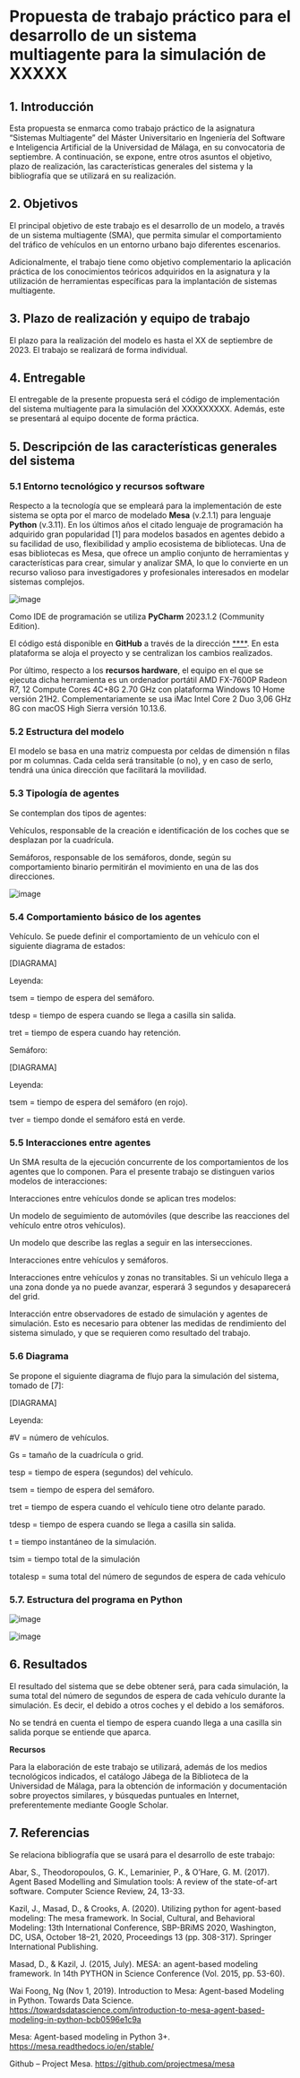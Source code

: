 # Propuesta de trabajo práctico para el desarrollo de un sistema multiagente para la simulación de XXXXX

## 1. Introducción
Esta propuesta se enmarca como trabajo práctico de la asignatura “Sistemas Multiagente” del Máster Universitario en Ingeniería del Software e Inteligencia Artificial de la Universidad de Málaga, en su convocatoria de septiembre. A continuación, se expone, entre otros asuntos el objetivo, plazo de realización, las características generales del sistema y la bibliografía que se utilizará en su realización. 

## 2. Objetivos 

El principal objetivo de este trabajo es el desarrollo de un modelo, a través de un sistema multiagente (SMA), que permita simular el comportamiento del tráfico de vehículos en un entorno urbano bajo diferentes escenarios. 

Adicionalmente, el trabajo tiene como objetivo complementario la aplicación práctica de los conocimientos teóricos adquiridos en la asignatura y la utilización de herramientas específicas para la implantación de sistemas multiagente. 

## 3. Plazo de realización y equipo de trabajo 

El plazo para la realización del modelo es hasta el XX de septiembre de 2023. El trabajo se realizará de forma individual. 

## 4. Entregable 

El entregable de la presente propuesta será el código de implementación del sistema multiagente para la simulación del XXXXXXXXX. Además, este se presentará al equipo docente de forma práctica. 

## 5. Descripción de las características generales del sistema 

### 5.1 Entorno tecnológico y recursos software 

Respecto a la tecnología que se empleará para la implementación de este sistema se opta por el marco de modelado **Mesa** (v.2.1.1) para lenguaje **Python** (v.3.11). En los últimos años el citado lenguaje de programación ha adquirido gran popularidad [1] para modelos basados en agentes debido a su facilidad de uso, flexibilidad y amplio ecosistema de bibliotecas. Una de esas bibliotecas es Mesa, que  ofrece un amplio conjunto de herramientas y características para crear, simular y analizar SMA, lo que lo convierte en un recurso valioso para investigadores y profesionales interesados en modelar sistemas complejos.

![image](https://github.com/fgomezflores/ISIA_SMA_Practica/assets/122975434/f7db729b-4e12-4651-80a4-262f55103969)

Como IDE de programación se utiliza **PyCharm** 2023.1.2 (Community Edition).

El código está disponible en **GitHub** a través de la dirección [****](https://github.com/fgomezflores/ISIA_SMA_Practica). En esta plataforma se aloja el proyecto y se centralizan los cambios realizados.

Por último, respecto a los **recursos hardware**, el equipo en el que se ejecuta dicha herramienta es un ordenador portátil AMD FX-7600P Radeon R7, 12 Compute Cores 4C+8G 2.70 GHz con plataforma Windows 10 Home versión 21H2. Complementariamente se usa iMac Intel Core 2 Duo 3,06 GHz 8G con macOS High Sierra versión 10.13.6.

### 5.2 Estructura del modelo 

El modelo se basa en una matriz compuesta por celdas de dimensión n filas por m columnas. Cada celda será transitable (o no), y en caso de serlo, tendrá una única dirección que facilitará la movilidad. 


### 5.3 Tipología de agentes 

Se contemplan dos tipos de agentes: 

Vehículos, responsable de la creación e identificación de los coches que se desplazan por la cuadrícula. 

Semáforos, responsable de los semáforos, donde, según su comportamiento binario permitirán el movimiento en una de las dos direcciones. 

![image](https://github.com/fgomezflores/ISIA_SMA_Practica/assets/122975434/03e3b023-da35-41b2-a702-7c605b1a9bb8)

### 5.4 Comportamiento básico de los agentes 

Vehículo. Se puede definir el comportamiento de un vehículo con el siguiente diagrama de estados: 

[DIAGRAMA]

Leyenda: 

tsem	=	tiempo de espera del semáforo. 

tdesp	=	tiempo de espera cuando se llega a casilla sin salida. 

tret	=	tiempo de espera cuando hay retención. 

 

Semáforo: 

[DIAGRAMA]
 
Leyenda: 

tsem	=	tiempo de espera del semáforo (en rojo). 

tver	=	tiempo donde el semáforo está en verde. 

 

### 5.5 Interacciones entre agentes 

Un SMA resulta de la ejecución concurrente de los comportamientos de los agentes que lo componen. Para el presente trabajo se distinguen varios modelos de interacciones: 

Interacciones entre vehículos donde se aplican tres modelos: 

Un modelo de seguimiento de automóviles (que describe las reacciones del vehículo entre otros vehículos). 

Un modelo que describe las reglas a seguir en las intersecciones. 

Interacciones entre vehículos y semáforos. 

Interacciones entre vehículos y zonas no transitables. Si un vehículo llega a una zona donde ya no puede avanzar, esperará 3 segundos y desaparecerá del grid. 

Interacción entre observadores de estado de simulación y agentes de simulación. Esto es necesario para obtener las medidas de rendimiento del sistema simulado, y que se requieren como resultado del trabajo. 

### 5.6 Diagrama 

Se propone el siguiente diagrama de flujo para la simulación del sistema, tomado de [7]:  

[DIAGRAMA]

Leyenda: 

#V	=	número de vehículos. 

Gs	=	tamaño de la cuadrícula o grid. 

tesp	=	tiempo de espera (segundos) del vehículo. 

tsem	=	tiempo de espera del semáforo. 

tret	=	tiempo de espera cuando el vehículo tiene otro delante parado. 

tdesp	=	tiempo de espera cuando se llega a casilla sin salida. 

t	=	tiempo instantáneo de la simulación. 

tsim	=	tiempo total de la simulación 

totalesp	=	suma total del número de segundos de espera de cada vehículo 

### 5.7. Estructura del programa en Python


![image](https://github.com/fgomezflores/ISIA_SMA_Practica/assets/122975434/af04e24e-0021-482c-9f8f-f34e7aa74a9a)

![image](https://github.com/fgomezflores/ISIA_SMA_Practica/assets/122975434/87b0c8a0-73bd-4e7e-b22c-3455271571fe)


## 6. Resultados  

El resultado del sistema que se debe obtener será, para cada simulación, la suma total del número de segundos de espera de cada vehículo durante la simulación. Es decir, el debido a otros coches y el debido a los semáforos.  

No se tendrá en cuenta el tiempo de espera cuando llega a una casilla sin salida porque se entiende que aparca. 

**Recursos** 

Para la elaboración de este trabajo se utilizará, además de los medios tecnológicos indicados, el catálogo Jábega de la Biblioteca de la Universidad de Málaga, para la obtención de información y documentación sobre proyectos similares, y búsquedas puntuales en Internet, preferentemente mediante Google Scholar.  

## 7. Referencias 

Se relaciona bibliografía que se usará para el desarrollo de este trabajo: 

Abar, S., Theodoropoulos, G. K., Lemarinier, P., & O’Hare, G. M. (2017). Agent Based Modelling and Simulation tools: A review of the state-of-art software. Computer Science Review, 24, 13-33. 

Kazil, J., Masad, D., & Crooks, A. (2020). Utilizing python for agent-based modeling: The mesa framework. In Social, Cultural, and Behavioral Modeling: 13th International Conference, SBP-BRiMS 2020, Washington, DC, USA, October 18–21, 2020, Proceedings 13 (pp. 308-317). Springer International Publishing.

Masad, D., & Kazil, J. (2015, July). MESA: an agent-based modeling framework. In 14th PYTHON in Science Conference (Vol. 2015, pp. 53-60).

Wai Foong, Ng (Nov 1, 2019). Introduction to Mesa: Agent-based Modeling in Python. Towards Data Science. [
](https://towardsdatascience.com/introduction-to-mesa-agent-based-modeling-in-python-bcb0596e1c9a)https://towardsdatascience.com/introduction-to-mesa-agent-based-modeling-in-python-bcb0596e1c9a

Mesa: Agent-based modeling in Python 3+. https://mesa.readthedocs.io/en/stable/ ​

Github – Project Mesa. https://github.com/projectmesa/mesa 
